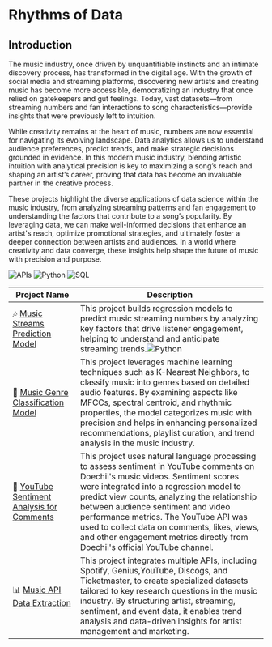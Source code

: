 # Rhythms of Data

## Introduction

The music industry, once driven by unquantifiable instincts and an intimate discovery process, has transformed in the digital age. With the growth of social media and streaming platforms, discovering new artists and creating music has become more accessible, democratizing an industry that once relied on gatekeepers and gut feelings. Today, vast datasets—from streaming numbers and fan interactions to song characteristics—provide insights that were previously left to intuition.

While creativity remains at the heart of music, numbers are now essential for navigating its evolving landscape. Data analytics allows us to understand audience preferences, predict trends, and make strategic decisions grounded in evidence. In this modern music industry, blending artistic intuition with analytical precision is key to maximizing a song’s reach and shaping an artist’s career, proving that data has become an invaluable partner in the creative process.

These projects highlight the diverse applications of data science within the music industry, from analyzing streaming patterns and fan engagement to understanding the factors that contribute to a song’s popularity. By leveraging data, we can make well-informed decisions that enhance an artist's reach, optimize promotional strategies, and ultimately foster a deeper connection between artists and audiences. In a world where creativity and data converge, these insights help shape the future of music with precision and purpose.

![APIs](https://img.shields.io/badge/APIs-lightgrey?style=flat-square)
![Python](https://img.shields.io/badge/Python-lightgrey?style=flat-square&logo=python)
![SQL](https://img.shields.io/badge/SQL-lightgrey?style=flat-square)


| Project Name | Description |    
|---|---|
| 🎶 [Music Streams Prediction Model](https://github.com/RaghaviRajumohan/Rhythms-of-Data/tree/main/Music_Streams_Prediction_Model) | This project builds regression models to predict music streaming numbers by analyzing key factors that drive listener engagement, helping to understand and anticipate streaming trends.![Python](https://img.shields.io/badge/Python-lightgrey?style=flat-square&logo=python)| 
| 🎸 [Music Genre Classification Model](https://github.com/RaghaviRajumohan/Rhythms-of-Data/tree/main/Music_Genre_Classification_Model) | This project leverages machine learning techniques such as K-Nearest Neighbors, to classify music into genres based on detailed audio features. By examining aspects like MFCCs, spectral centroid, and rhythmic properties, the model categorizes music with precision and helps in enhancing personalized recommendations, playlist curation, and trend analysis in the music industry. |
| 🎤 [YouTube Sentiment Analysis for Comments](https://github.com/RaghaviRajumohan/Rhythms-of-Data/tree/main/Youtube_Comments_Sentiment_Analysis) | This project uses natural language processing to assess sentiment in YouTube comments on Doechii's music videos. Sentiment scores were integrated into a regression model to predict view counts, analyzing the relationship between audience sentiment and video performance metrics. The YouTube API was used to collect data on comments, likes, views, and other engagement metrics directly from Doechii's official YouTube channel.|
| 📊 [Music API Data Extraction](https://github.com/RaghaviRajumohan/Rhythms-of-Data/tree/main/Music_API_data_extraction) | This project integrates multiple APIs, including Spotify, Genius,YouTube, Discogs, and Ticketmaster, to create specialized datasets tailored to key research questions in the music industry. By structuring artist, streaming, sentiment, and event data, it enables trend analysis and data-driven insights for artist management and marketing. |

